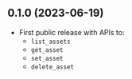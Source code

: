 0.1.0 (2023-06-19)
-----------------------------

- First public release with APIs to:
    - `list_assets`
    - `get_asset`
    - `set_asset`
    - `delete_asset`